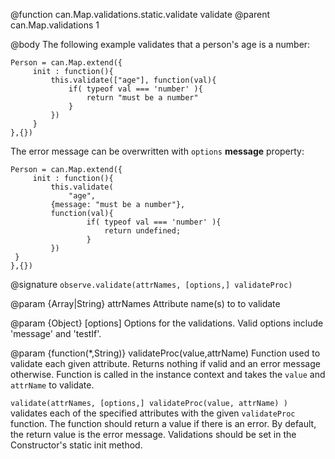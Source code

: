 @function can.Map.validations.static.validate validate
@parent can.Map.validations 1

@body
The following example validates that a person's age is a number:

	Person = can.Map.extend({
		 init : function(){
			 this.validate(["age"], function(val){
				 if( typeof val === 'number' ){
					 return "must be a number"
				 }
			 })
		 }
	},{})


The error message can be overwritten with `options` __message__ property:

	Person = can.Map.extend({
		 init : function(){
			 this.validate(
				 "age",
			 {message: "must be a number"},
			 function(val){
					 if( typeof val === 'number' ){
						 return undefined;
					 }
			 })
	 }
	},{})

@signature `observe.validate(attrNames, [options,] validateProc)`

@param {Array<String>|String} attrNames Attribute name(s) to to validate

@param {Object} [options] Options for the
validations.  Valid options include 'message' and 'testIf'.

@param {function(*,String)} validateProc(value,attrName) Function used to validate each
given attribute. Returns nothing if valid and an error message
otherwise. Function is called in the instance context and takes the
`value` and `attrName` to validate.

`validate(attrNames, [options,] validateProc(value, attrName) )` validates each of the
specified attributes with the given `validateProc` function.  The function
should return a value if there is an error.  By default, the return value is
the error message.  Validations should be set in the Constructor's static init method.
